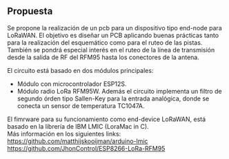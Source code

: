 ## Propuesta ##
Se propone la realización de un pcb para un dispositivo tipo end-node para LoRaWAN.
El objetivo es diseñar un PCB aplicando buenas prácticas tanto para la realización del esquemático como para el ruteo de las pistas. También se pondrá especial interés en el ruteo de la línea de transmisión desde la salida de RF del RFM95 hasta los conectores de la antena.

El circuito está basado en dos módulos principales:
- Módulo con microcontrolador ESP12S.
- Módulo radio LoRa RFM95W.
Además el circuito implementa un filtro de segundo órden tipo Sallen-Key para la entrada analógica, donde se conecta un sensor de temperatura TC1047A.

El fimrware para su  funcionamiento como end-device LoRaWAN, está basado en la librería de IBM LMIC (LoraMac in C).\
Más información en los siguientes links:\
 https://github.com/matthijskooijman/arduino-lmic \
 https://github.com/JhonControl/ESP8266-LoRa-RFM95



